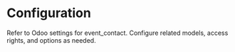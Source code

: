 # Configuration

Refer to Odoo settings for event_contact. Configure related models, access rights, and options as needed.
